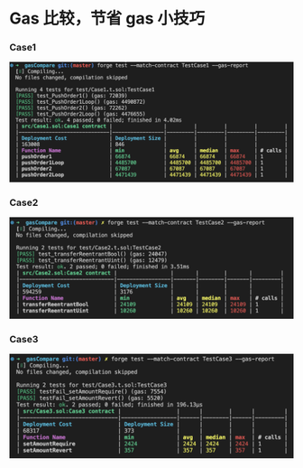 # Gas 比较，节省 gas 小技巧

### Case1

![](img/Case1.png)

### Case2

![](img/Case2.png)

### Case3

![](img/Case3.png)